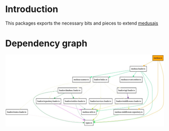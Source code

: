 # Introduction

This packages exports the necessary bits and pieces to extend [medusajs](https://github.com/medusajs/medusa)

# Dependency graph

![[Dependency graph](./assets/craftshop-medusa.jpeg)](./assets/craftshop-medusa.jpeg)